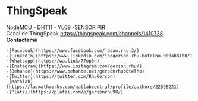 # ThingSpeak
NodeMCU - DHT11 - YL69 -SENSOR PIR  
Canal de ThingSpeak
https://thingspeak.com/channels/1410738
**Contactame**
```
-[Facebook](https://www.facebook.com/jasan.rhu.3/)
-[LinkedIn](https://www.linkedin.com/in/gerson-rhu-botelho-000ab81b0/)
-[Whatsapp](https://wa.link/77op3n)
-[Instagram](https://www.instagram.com/gerson_rhu/)
-[Behance](https://www.behance.net/gersonrhubotelho)
-[Twitter](https://twitter.com/RhuGerson)
-[Mathlab](https://la.mathworks.com/matlabcentral/profile/authors/22598221)
-[Platzi](https://platzi.com/p/gersonrhu98/)
```
